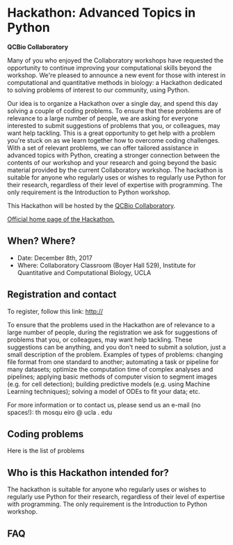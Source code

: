 # Hackathon: Advanced Topics in Python
**QCBio Collaboratory**

Many of you who enjoyed the Collaboratory workshops have requested the opportunity to continue improving your computational skills beyond the workshop. We're pleased to announce a new event for those with interest in computational and quantitative methods in biology: a Hackathon dedicated to solving problems of interest to our community, using Python.

Our idea is to organize a Hackathon over a single day, and spend this day solving a couple of coding problems. To ensure that these problems are of relevance to a large number of people, we are asking for everyone interested to submit suggestions of problems that you, or colleagues, may want help tackling. This is a great opportunity to get help with a problem you're stuck on as we learn together how to overcome coding challenges. With a set of relevant problems, we can offer tailored assistance in advanced topics with Python, creating a stronger connection between the contents of our workshop and your research and going beyond the basic material provided by the current Collaboratory workshop. The hackathon is suitable for anyone who regularly uses or wishes to regularly use Python for their research, regardless of their level of expertise with programming. The only requirement is the Introduction to Python workshop.


This Hackathon will be hosted by the [QCBio Collaboratory](https://qcb.ucla.edu/collaboratory/).

[Official home page of the Hackathon.](https://qcb.ucla.edu/collaboratory/)


## When? Where?

* Date: December 8th, 2017
* Where: Collaboratory Classroom (Boyer Hall 529), 
Institute for Quantitative and Computational Biology, UCLA

## Registration and contact

To register, follow this link: [http://]()

To ensure that the problems used in the Hackathon are of relevance to a large number of people, during the registration we ask for suggestions of problems that you, or colleagues, may want help tackling. These suggestions can be anything, and you don't need to submit a solution, just a small description of the problem. Examples of types of problems: changing file format from one standard to another; automating a task or pipeline for many datasets; optimize the computation time of complex analyses and pipelines; applying basic methods of computer vision to segment images (e.g. for cell detection); building predictive models (e.g. using Machine Learning techniques); solving a model of ODEs to fit your data; etc.

For more information or to contact us, please send us an e-mail (no spaces!):
th mosqu eiro @ ucla . edu

## Coding problems

Here is the list of problems

## Who is this Hackathon intended for?

The hackathon is suitable for anyone who regularly uses or wishes to regularly use Python for their research, regardless of their level of expertise with programming. The only requirement is the Introduction to Python workshop.


## FAQ
